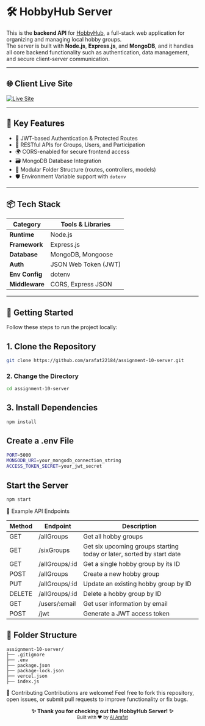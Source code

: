 # 🛠️ HobbyHub Server

This is the **backend API** for [HobbyHub](https://assignment-10-client-715c7.web.app/), a full-stack web application for organizing and managing local hobby groups.  
The server is built with **Node.js**, **Express.js**, and **MongoDB**, and it handles all core backend functionality such as authentication, data management, and secure client-server communication.

---

## 🌐 Client Live Site

[![Live Site](https://img.shields.io/badge/Live_Site-HobbyHub-brightgreen)](https://assignment-10-client-715c7.web.app/)

---

## 🚀 Key Features

- 🔐 JWT-based Authentication & Protected Routes  
- 🧾 RESTful APIs for Groups, Users, and Participation  
- 🌍 CORS-enabled for secure frontend access  
- 🗃️ MongoDB Database Integration  
- 📂 Modular Folder Structure (routes, controllers, models)  
- 🛡️ Environment Variable support with `dotenv`

---

## 📦 Tech Stack

| Category      | Tools & Libraries                          |
| ------------- | ------------------------------------------ |
| **Runtime**   | Node.js                                    |
| **Framework** | Express.js                                 |
| **Database**  | MongoDB, Mongoose                          |
| **Auth**      | JSON Web Token (JWT)                       |
| **Env Config**| dotenv                                     |
| **Middleware**| CORS, Express JSON                         |

---

## 🏁 Getting Started

Follow these steps to run the project locally:

## 1. Clone the Repository

```bash
git clone https://github.com/arafat22184/assignment-10-server.git
```
### 2. Change the Directory
```bash
cd assignment-10-server
```
## 3. Install Dependencies
```bash
npm install
```
##  Create a .env File
```bash
PORT=5000
MONGODB_URI=your_mongodb_connection_string
ACCESS_TOKEN_SECRET=your_jwt_secret
```
## Start the Server
```bash
npm start
```

📌 Example API Endpoints

| Method | Endpoint          | Description                                                           |
|--------|-------------------|-----------------------------------------------------------------------|
| GET    | /allGroups        | Get all hobby groups                                                  |
| GET    | /sixGroups        | Get six upcoming groups starting today or later, sorted by start date |
| GET    | /allGroups/:id    | Get a single hobby group by its ID                                    |
| POST   | /allGroups        | Create a new hobby group                                              |
| PUT    | /allGroups/:id    | Update an existing hobby group by ID                                  |
| DELETE | /allGroups/:id    | Delete a hobby group by ID                                            |
| GET    | /users/:email     | Get user information by email                                         |
| POST   | /jwt              | Generate a JWT access token                                           |

## 📁 Folder Structure
```
assignment-10-server/
├── .gitignore
├── .env
├── package.json
├── package-lock.json
├── vercel.json
├── index.js
```

🤝 Contributing
Contributions are welcome!
Feel free to fork this repository, open issues, or submit pull requests to improve functionality or fix bugs.

<p align="center"> <b>✨ Thank you for checking out the HobbyHub Server! ✨</b><br> <sub>Built with ❤️ by <a href="https://github.com/arafat22184">Al Arafat</a></sub> </p>

